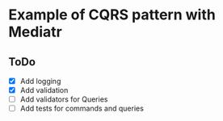 # Example of CQRS pattern with Mediatr

## ToDo
- [x] Add logging
- [x] Add validation
- [ ] Add validators for Queries
- [ ] Add tests for commands and queries
